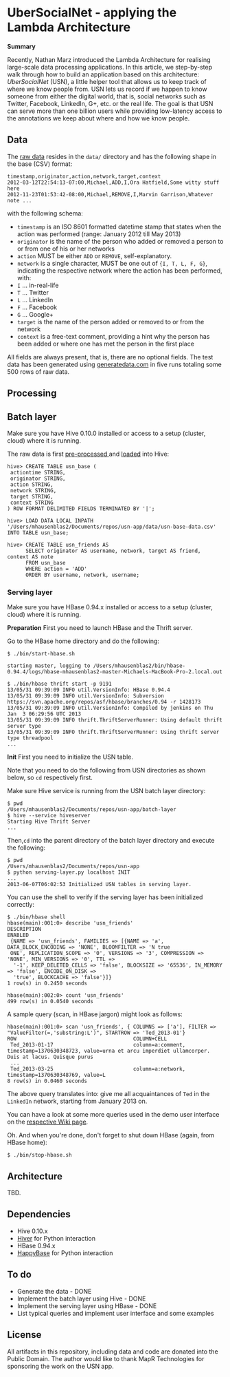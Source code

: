 # UberSocialNet - applying the Lambda Architecture

**Summary**

Recently, Nathan Marz introduced the Lambda Architecture for realising 
large-scale data processing applications. In this article, we step-by-step 
walk through how to build an application based on this architecture:
*UberSocialNet* (USN), a little helper tool that allows us to keep track of
where we know people from. USN lets us record if we happen to know someone 
from either the digital world, that is, social networks such as Twitter,
Facebook, LinkedIn, G+, etc. or the real life. The goal is that USN can serve 
more than one billion users while providing low-latency access to the 
annotations we keep about where and how we know people.

## Data

The [raw 
data](https://github.com/mhausenblas/usn-app/blob/master/data/usn-base-data.csv)
resides in the `data/` directory and has the following shape in the
base (CSV) format:

	timestamp,originator,action,network,target,context
	2012-03-12T22:54:13-07:00,Michael,ADD,I,Ora Hatfield,Some witty stuff here 
	2012-11-23T01:53:42-08:00,Michael,REMOVE,I,Marvin Garrison,Whatever note ...

with the following schema:

* `timestamp` is an ISO 8601 formatted datetime stamp that states when the 
action was performed (range: January 2012 till May 2013)
* `originator` is the name of the person who added or removed a person to or
from one of his or her networks
* `action` MUST be either `ADD` or `REMOVE`, self-explanatory. 
* `network` is a single character, MUST be one out of `{I, T, L, F, G}`, 
indicating the respective network where the action has been performed, with: 
 * `I` … in-real-life
 * `T` … Twitter
 * `L` … LinkedIn
 * `F` … Facebook
 * `G` … Google+
* `target` is the name of the person added or removed to or from the network
* `context` is a free-text comment, providing a hint why the person has been
added or where one has met the person in the first place

All fields are always present, that is, there are no optional fields. The test
data has been generated using [generatedata.com](http://www.generatedata.com/) 
in five runs totaling some 500 rows of raw data. 


## Processing

## Batch layer

Make sure you have Hive 0.10.0 installed or access to a setup (cluster, cloud) 
where it is running.

The raw data is first 
[pre-processed
](https://github.com/mhausenblas/usn-app/blob/master/data/usn-preprocess.sh) and 
[loaded](https://github.com/mhausenblas/usn-app/blob/master/hive-cmds.txt) into 
Hive:

	hive> CREATE TABLE usn_base (
	 actiontime STRING,
	 originator STRING,
	 action STRING,
	 network STRING,
	 target STRING,
	 context STRING
	) ROW FORMAT DELIMITED FIELDS TERMINATED BY '|';

	hive> LOAD DATA LOCAL INPATH 
	'/Users/mhausenblas2/Documents/repos/usn-app/data/usn-base-data.csv'
	INTO TABLE usn_base;

	hive> CREATE TABLE usn_friends AS
	      SELECT originator AS username, network, target AS friend, context AS note
	      FROM usn_base
	      WHERE action = 'ADD'
	      ORDER BY username, network, username;

### Serving layer

Make sure you have HBase 0.94.x installed or access to a setup (cluster, cloud) 
where it is running.

**Preparation** First you need to launch HBase and the Thrift server. 

Go to the HBase home directory and do the following:

	$ ./bin/start-hbase.sh 
	
	starting master, logging to /Users/mhausenblas2/bin/hbase-0.94.4/logs/hbase-mhausenblas2-master-Michaels-MacBook-Pro-2.local.out

	$ ./bin/hbase thrift start -p 9191
	13/05/31 09:39:09 INFO util.VersionInfo: HBase 0.94.4
	13/05/31 09:39:09 INFO util.VersionInfo: Subversion https://svn.apache.org/repos/asf/hbase/branches/0.94 -r 1428173
	13/05/31 09:39:09 INFO util.VersionInfo: Compiled by jenkins on Thu Jan  3 06:29:56 UTC 2013
	13/05/31 09:39:09 INFO thrift.ThriftServerRunner: Using default thrift server type
	13/05/31 09:39:09 INFO thrift.ThriftServerRunner: Using thrift server type threadpool
	...

**Init** First you need to initialize the USN table.

Note that you need to do the following from USN directories as shown below,
so `cd` respectively first.

Make sure Hive service is running from the USN batch layer directory:

	$ pwd
	/Users/mhausenblas2/Documents/repos/usn-app/batch-layer
	$ hive --service hiveserver
	Starting Hive Thrift Server
	...

Then,`cd` into the parent directory of the batch layer directory and
execute the following:

	$ pwd
	/Users/mhausenblas2/Documents/repos/usn-app
	$ python serving-layer.py localhost INIT
	...
	2013-06-07T06:02:53 Initialized USN tables in serving layer.

You can use the shell to verify if the serving layer has been initialized correctly:

	$ ./bin/hbase shell
	hbase(main):001:0> describe 'usn_friends'
	DESCRIPTION                                                                                          ENABLED
	 {NAME => 'usn_friends', FAMILIES => [{NAME => 'a', DATA_BLOCK_ENCODING => 'NONE', BLOOMFILTER => 'N true
	 ONE', REPLICATION_SCOPE => '0', VERSIONS => '3', COMPRESSION => 'NONE', MIN_VERSIONS => '0', TTL =>
	  '-1', KEEP_DELETED_CELLS => 'false', BLOCKSIZE => '65536', IN_MEMORY => 'false', ENCODE_ON_DISK =>
	  'true', BLOCKCACHE => 'false'}]}
	1 row(s) in 0.2450 seconds
	
	hbase(main):002:0> count 'usn_friends'
	499 row(s) in 0.0540 seconds
	
A sample query (scan, in HBase jargon) might look as follows:

	hbase(main):001:0> scan 'usn_friends', { COLUMNS => ['a'], FILTER => "ValueFilter(=,'substring:L')", STARTROW => 'Ted_2013-01'}
	ROW                                      COLUMN+CELL
	 Ted_2013-01-17                          column=a:comment, timestamp=1370630348723, value=urna et arcu imperdiet ullamcorper. Duis at lacus. Quisque purus
	 ...
	 Ted_2013-03-25                          column=a:network, timestamp=1370630348769, value=L
	8 row(s) in 0.0460 seconds

The above query translates into: give me all acquaintances of `Ted` in the
`LinkedIn` network, starting from January 2013 on. 

You can have a look at some more queries used in the demo user interface
on the [respective Wiki page](https://github.com/mhausenblas/usn-app/wiki/Serving-Layer).

Oh. And when you're done, don't forget to shut down HBase (again, from HBase home):

	$ ./bin/stop-hbase.sh


## Architecture

TBD.

## Dependencies 

* Hive 0.10.x
* [Hiver](https://github.com/tebeka/hiver) for Python interaction
* HBase 0.94.x
* [HappyBase](https://github.com/wbolster/happybase) for Python interaction

## To do

* Generate the data - DONE
* Implement the batch layer using Hive - DONE
* Implement the serving layer using HBase - DONE
* List typical queries and implement user interface and some examples

## License

All artifacts in this repository, including data and code are donated into
the Public Domain. The author would like to thank MapR Technologies for
sponsoring the work on the USN app.
